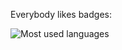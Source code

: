 Everybody likes badges:

![Most used languages](https://github-readme-stats.vercel.app/api/top-langs/?username=juergenhoetzel&layout=compact&show_icons=true&theme=dracula "Most used languages")
